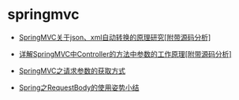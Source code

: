 springmvc
====
- [SpringMVC关于json、xml自动转换的原理研究[附带源码分析]](http://www.cnblogs.com/fangjian0423/p/3716067.html)
- [详解SpringMVC中Controller的方法中参数的工作原理[附带源码分析]](https://www.cnblogs.com/fangjian0423/p/springMVC-request-param-analysis.html)

- [SpringMVC之请求参数的获取方式](https://blog.hhui.top/hexblog/2018/01/04/SpringMVC%E4%B9%8B%E8%AF%B7%E6%B1%82%E5%8F%82%E6%95%B0%E7%9A%84%E8%8E%B7%E5%8F%96%E6%96%B9%E5%BC%8F/)
- [Spring之RequestBody的使用姿势小结](https://juejin.im/post/5b5efff0e51d45198469acea)
